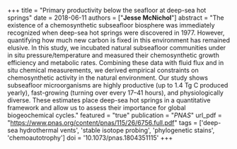 +++
title =  "Primary productivity below the seafloor at deep-sea hot springs"
date =  2018-06-11
authors = ["**Jesse McNichol**"]
abstract =  "The existence of a chemosynthetic subseafloor biosphere was immediately recognized when deep-sea hot springs were discovered in 1977. However, quantifying how much new carbon is fixed in this environment has remained elusive. In this study, we incubated natural subseafloor communities under in situ pressure/temperature and measured their chemosynthetic growth efficiency and metabolic rates. Combining these data with fluid flux and in situ chemical measurements, we derived empirical constraints on chemosynthetic activity in the natural environment. Our study shows subseafloor microorganisms are highly productive (up to 1.4 Tg C produced yearly), fast-growing (turning over every 17–41 hours), and physiologically diverse. These estimates place deep-sea hot springs in a quantitative framework and allow us to assess their importance for global biogeochemical cycles."
featured =  "true"
publication =  "*PNAS*"
url_pdf = "https://www.pnas.org/content/pnas/115/26/6756.full.pdf"
tags =  ['deep-sea hydrothermal vents', 'stable isotope probing', 'phylogenetic stains', 'chemoautotrophy']
doi =  '10.1073/pnas.1804351115'
+++


